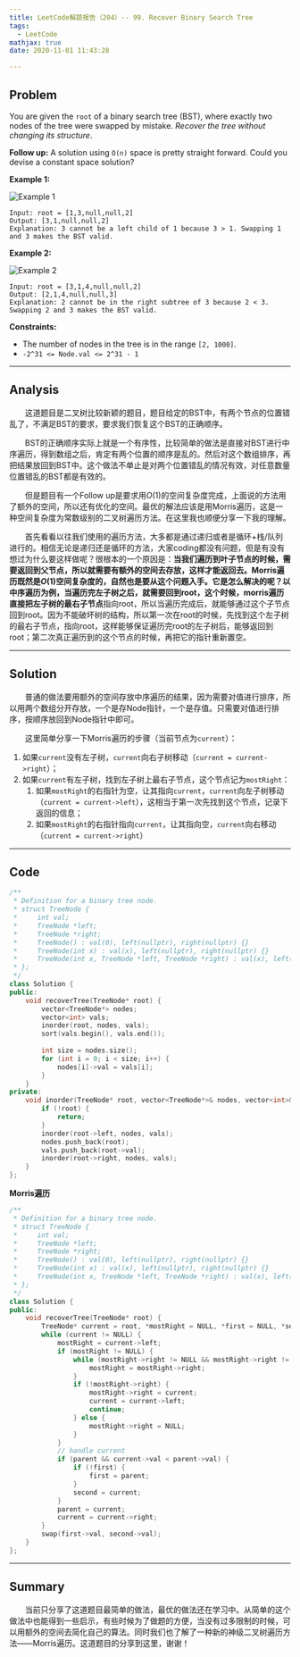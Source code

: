```yaml
---
title: LeetCode解题报告（204）-- 99. Recover Binary Search Tree
tags:
  - LeetCode
mathjax: true
date: 2020-11-01 11:43:28

---
```


## Problem

You are given the `root` of a binary search tree (BST), where exactly two nodes of the tree were swapped by mistake. *Recover the tree without changing its structure*.

**Follow up:** A solution using `O(n)` space is pretty straight forward. Could you devise a constant space solution?

<!-- more -->

**Example 1:**

![Example 1](https://assets.leetcode.com/uploads/2020/10/28/recover1.jpg)

```
Input: root = [1,3,null,null,2]
Output: [3,1,null,null,2]
Explanation: 3 cannot be a left child of 1 because 3 > 1. Swapping 1 and 3 makes the BST valid.
```

**Example 2:**

![Example 2](https://assets.leetcode.com/uploads/2020/10/28/recover2.jpg)

```
Input: root = [3,1,4,null,null,2]
Output: [2,1,4,null,null,3]
Explanation: 2 cannot be in the right subtree of 3 because 2 < 3. Swapping 2 and 3 makes the BST valid.
```

**Constraints:**

- The number of nodes in the tree is in the range `[2, 1000]`.
- `-2^31 <= Node.val <= 2^31 - 1`

------

## Analysis

&emsp;&emsp;这道题目是二叉树比较新颖的题目，题目给定的BST中，有两个节点的位置错乱了，不满足BST的要求，要求我们恢复这个BST的正确顺序。

&emsp;&emsp;BST的正确顺序实际上就是一个有序性，比较简单的做法是直接对BST进行中序遍历，得到数组之后，肯定有两个位置的顺序是乱的。然后对这个数组排序，再把结果放回到BST中。这个做法不单止是对两个位置错乱的情况有效，对任意数量位置错乱的BST都是有效的。

&emsp;&emsp;但是题目有一个Follow up是要求用$O(1)$的空间复杂度完成，上面说的方法用了额外的空间，所以还有优化的空间。最优的解法应该是用Morris遍历，这是一种空间复杂度为常数级别的二叉树遍历方法。在这里我也顺便分享一下我的理解。

&emsp;&emsp;首先看看以往我们使用的遍历方法，大多都是通过递归或者是循环+栈/队列进行的。相信无论是递归还是循环的方法，大家coding都没有问题，但是有没有想过为什么要这样做呢？很根本的一个原因是：**当我们遍历到叶子节点的时候，需要返回到父节点，所以就需要有额外的空间去存放，这样才能返回去。**Morris遍历既然是$O(1)$空间复杂度的，自然也是要从这个问题入手。它是怎么解决的呢？以中序遍历为例，当遍历完左子树之后，就需要回到root，这个时候，morris遍历直接把**左子树的最右子节点**指向root，所以当遍历完成后，就能够通过这个子节点回到root。因为不能破坏树的结构，所以第一次在root的时候，先找到这个左子树的最右子节点，指向root，这样能够保证遍历完root的左子树后，能够返回到root；第二次真正遍历到的这个节点的时候，再把它的指针重新置空。

------

## Solution

&emsp;&emsp;普通的做法要用额外的空间存放中序遍历的结果，因为需要对值进行排序，所以用两个数组分开存放，一个是存Node指针，一个是存值。只需要对值进行排序，按顺序放回到Node指针中即可。

&emsp;&emsp;这里简单分享一下Morris遍历的步骤（当前节点为`current`）：

1. 如果`current`没有左子树，`current`向右子树移动（`current = current->right`）；
2. 如果`current`有左子树，找到左子树上最右子节点，这个节点记为`mostRight`：
   1. 如果`mostRight`的右指针为空，让其指向`current`，`current`向左子树移动（`current = current->left`），这相当于第一次先找到这个节点，记录下返回的信息；
   2. 如果`mostRight`的右指针指向`current`，让其指向空，`current`向右移动（`current = current->right`）

------

## Code

```c++
/**
 * Definition for a binary tree node.
 * struct TreeNode {
 *     int val;
 *     TreeNode *left;
 *     TreeNode *right;
 *     TreeNode() : val(0), left(nullptr), right(nullptr) {}
 *     TreeNode(int x) : val(x), left(nullptr), right(nullptr) {}
 *     TreeNode(int x, TreeNode *left, TreeNode *right) : val(x), left(left), right(right) {}
 * };
 */
class Solution {
public:
    void recoverTree(TreeNode* root) {
        vector<TreeNode*> nodes;
        vector<int> vals;
        inorder(root, nodes, vals);
        sort(vals.begin(), vals.end());
        
        int size = nodes.size();
        for (int i = 0; i < size; i++) {
            nodes[i]->val = vals[i];
        }
    }
private:
    void inorder(TreeNode* root, vector<TreeNode*>& nodes, vector<int>& vals) {
        if (!root) {
            return;
        }
        inorder(root->left, nodes, vals);
        nodes.push_back(root);
        vals.push_back(root->val);
        inorder(root->right, nodes, vals);
    }
};
```

**Morris遍历**

```c++
/**
 * Definition for a binary tree node.
 * struct TreeNode {
 *     int val;
 *     TreeNode *left;
 *     TreeNode *right;
 *     TreeNode() : val(0), left(nullptr), right(nullptr) {}
 *     TreeNode(int x) : val(x), left(nullptr), right(nullptr) {}
 *     TreeNode(int x, TreeNode *left, TreeNode *right) : val(x), left(left), right(right) {}
 * };
 */
class Solution {
public:
    void recoverTree(TreeNode* root) {
        TreeNode* current = root, *mostRight = NULL, *first = NULL, *second = NULL, *parent = NULL;
        while (current != NULL) {
            mostRight = current->left;
            if (mostRight != NULL) {
                while (mostRight->right != NULL && mostRight->right != current) {
                    mostRight = mostRight->right;
                }
                if (!mostRight->right) {
                    mostRight->right = current;
                    current = current->left;
                    continue;
                } else {
                    mostRight->right = NULL;
                }
            }
            // handle current
            if (parent && current->val < parent->val) {
                if (!first) {
                    first = parent;
                }
                second = current;
            }
            parent = current;
            current = current->right;
        }
        swap(first->val, second->val);
    }
};
```

------

## Summary

&emsp;&emsp;当前只分享了这道题目最简单的做法，最优的做法还在学习中。从简单的这个做法中也能得到一些启示，有些时候为了做题的方便，当没有过多限制的时候，可以用额外的空间去简化自己的算法。同时我们也了解了一种新的神级二叉树遍历方法——Morris遍历。这道题目的分享到这里，谢谢！
